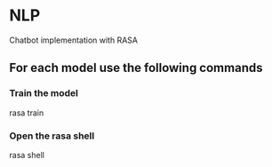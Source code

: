 # NLP
Chatbot implementation with RASA

## For each model use the following commands

### Train the model
rasa train

### Open the rasa shell
rasa shell
